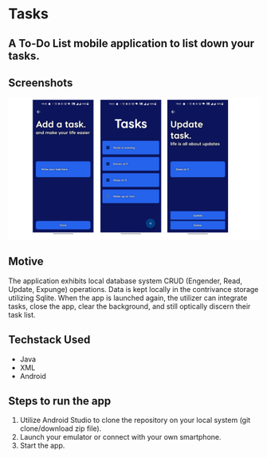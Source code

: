 # Tasks

A To-Do List mobile application to list down your tasks.
---

## Screenshots
![](Images/collagecopy.jpg)

## Motive
The application exhibits local database system CRUD (Engender, Read, Update, Expunge) operations. Data is kept locally in the contrivance storage utilizing Sqlite. When the app is launched again, the utilizer can integrate tasks, close the app, clear the background, and still optically discern their task list.

## Techstack Used
- Java
- XML
- Android

## Steps to run the app
1. Utilize Android Studio to clone the repository on your local system (git clone/download zip file).
2. Launch your emulator or connect with your own smartphone.
3. Start the app.
